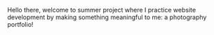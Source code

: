Hello there, welcome to summer project where I practice website development by making something meaningful to me: a photography portfolio!
